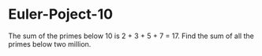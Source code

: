 # Euler-Poject-10
The sum of the primes below 10 is 2 + 3 + 5 + 7 = 17.  Find the sum of all the primes below two million.
